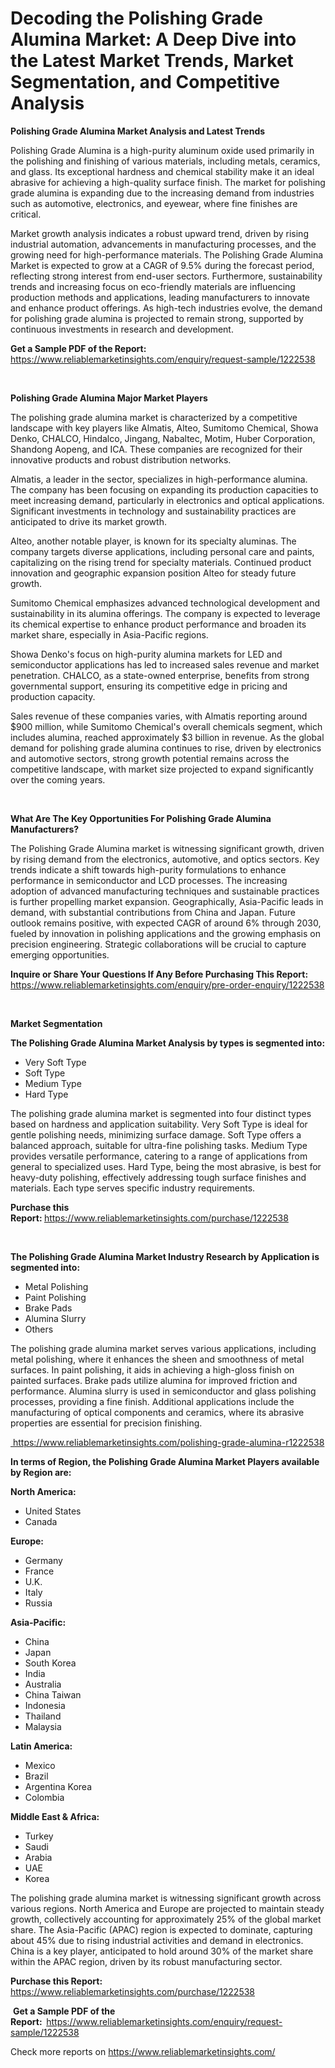<p><h1>Decoding the Polishing Grade Alumina Market: A Deep Dive into the Latest Market Trends, Market Segmentation, and Competitive Analysis</h1></p><p><strong>Polishing Grade Alumina Market Analysis and Latest Trends</strong></p>
<p><p>Polishing Grade Alumina is a high-purity aluminum oxide used primarily in the polishing and finishing of various materials, including metals, ceramics, and glass. Its exceptional hardness and chemical stability make it an ideal abrasive for achieving a high-quality surface finish. The market for polishing grade alumina is expanding due to the increasing demand from industries such as automotive, electronics, and eyewear, where fine finishes are critical.</p><p>Market growth analysis indicates a robust upward trend, driven by rising industrial automation, advancements in manufacturing processes, and the growing need for high-performance materials. The Polishing Grade Alumina Market is expected to grow at a CAGR of 9.5% during the forecast period, reflecting strong interest from end-user sectors. Furthermore, sustainability trends and increasing focus on eco-friendly materials are influencing production methods and applications, leading manufacturers to innovate and enhance product offerings. As high-tech industries evolve, the demand for polishing grade alumina is projected to remain strong, supported by continuous investments in research and development.</p></p>
<p><strong>Get a Sample PDF of the Report:&nbsp;</strong> <a href="https://www.reliablemarketinsights.com/enquiry/request-sample/1222538?utm_campaign=2261&utm_medium=2&utm_source=Github&utm_content=ia&utm_term=05022025&utm_id=polishing-grade-alumina">https://www.reliablemarketinsights.com/enquiry/request-sample/1222538</a></p>
<p>&nbsp;</p>
<p><strong>Polishing Grade Alumina Major Market Players</strong></p>
<p><p>The polishing grade alumina market is characterized by a competitive landscape with key players like Almatis, Alteo, Sumitomo Chemical, Showa Denko, CHALCO, Hindalco, Jingang, Nabaltec, Motim, Huber Corporation, Shandong Aopeng, and ICA. These companies are recognized for their innovative products and robust distribution networks.</p><p>Almatis, a leader in the sector, specializes in high-performance alumina. The company has been focusing on expanding its production capacities to meet increasing demand, particularly in electronics and optical applications. Significant investments in technology and sustainability practices are anticipated to drive its market growth.</p><p>Alteo, another notable player, is known for its specialty aluminas. The company targets diverse applications, including personal care and paints, capitalizing on the rising trend for specialty materials. Continued product innovation and geographic expansion position Alteo for steady future growth.</p><p>Sumitomo Chemical emphasizes advanced technological development and sustainability in its alumina offerings. The company is expected to leverage its chemical expertise to enhance product performance and broaden its market share, especially in Asia-Pacific regions.</p><p>Showa Denko's focus on high-purity alumina markets for LED and semiconductor applications has led to increased sales revenue and market penetration. CHALCO, as a state-owned enterprise, benefits from strong governmental support, ensuring its competitive edge in pricing and production capacity.</p><p>Sales revenue of these companies varies, with Almatis reporting around $900 million, while Sumitomo Chemical's overall chemicals segment, which includes alumina, reached approximately $3 billion in revenue. As the global demand for polishing grade alumina continues to rise, driven by electronics and automotive sectors, strong growth potential remains across the competitive landscape, with market size projected to expand significantly over the coming years.</p></p>
<p>&nbsp;</p>
<p><strong>What Are The Key Opportunities For Polishing Grade Alumina Manufacturers?</strong></p>
<p><p>The Polishing Grade Alumina market is witnessing significant growth, driven by rising demand from the electronics, automotive, and optics sectors. Key trends indicate a shift towards high-purity formulations to enhance performance in semiconductor and LCD processes. The increasing adoption of advanced manufacturing techniques and sustainable practices is further propelling market expansion. Geographically, Asia-Pacific leads in demand, with substantial contributions from China and Japan. Future outlook remains positive, with expected CAGR of around 6% through 2030, fueled by innovation in polishing applications and the growing emphasis on precision engineering. Strategic collaborations will be crucial to capture emerging opportunities.</p></p>
<p><strong>Inquire or Share Your Questions If Any Before Purchasing This Report:</strong> <a href="https://www.reliablemarketinsights.com/enquiry/pre-order-enquiry/1222538?utm_campaign=2261&utm_medium=2&utm_source=Github&utm_content=ia&utm_term=05022025&utm_id=polishing-grade-alumina">https://www.reliablemarketinsights.com/enquiry/pre-order-enquiry/1222538</a></p>
<p>&nbsp;</p>
<p><strong>Market Segmentation</strong></p>
<p><strong>The Polishing Grade Alumina Market Analysis by types is segmented into:</strong></p>
<p><ul><li>Very Soft Type</li><li>Soft Type</li><li>Medium Type</li><li>Hard Type</li></ul></p>
<p><p>The polishing grade alumina market is segmented into four distinct types based on hardness and application suitability. Very Soft Type is ideal for gentle polishing needs, minimizing surface damage. Soft Type offers a balanced approach, suitable for ultra-fine polishing tasks. Medium Type provides versatile performance, catering to a range of applications from general to specialized uses. Hard Type, being the most abrasive, is best for heavy-duty polishing, effectively addressing tough surface finishes and materials. Each type serves specific industry requirements.</p></p>
<p><strong>Purchase this Report:&nbsp;</strong><a href="https://www.reliablemarketinsights.com/purchase/1222538?utm_campaign=2261&utm_medium=2&utm_source=Github&utm_content=ia&utm_term=05022025&utm_id=polishing-grade-alumina">https://www.reliablemarketinsights.com/purchase/1222538</a></p>
<p>&nbsp;</p>
<p><strong>The Polishing Grade Alumina Market Industry Research by Application is segmented into:</strong></p>
<p><ul><li>Metal Polishing</li><li>Paint Polishing</li><li>Brake Pads</li><li>Alumina Slurry</li><li>Others</li></ul></p>
<p><p>The polishing grade alumina market serves various applications, including metal polishing, where it enhances the sheen and smoothness of metal surfaces. In paint polishing, it aids in achieving a high-gloss finish on painted surfaces. Brake pads utilize alumina for improved friction and performance. Alumina slurry is used in semiconductor and glass polishing processes, providing a fine finish. Additional applications include the manufacturing of optical components and ceramics, where its abrasive properties are essential for precision finishing.</p></p>
<p><a href="https://www.reliablemarketinsights.com/polishing-grade-alumina-r1222538?utm_campaign=2261&utm_medium=2&utm_source=Github&utm_content=ia&utm_term=05022025&utm_id=polishing-grade-alumina">&nbsp;https://www.reliablemarketinsights.com/polishing-grade-alumina-r1222538</a></p>
<p><strong>In terms of Region, the Polishing Grade Alumina Market Players available by Region are:</strong></p>
<p>
    <p> <strong> North America: </strong>
        <ul>
            <li>United States</li>
            <li>Canada</li>
        </ul>
        </p> 
    <p> <strong> Europe: </strong>
        <ul>
            <li>Germany</li>
            <li>France</li>
            <li>U.K.</li>
            <li>Italy</li>
            <li>Russia</li>
        </ul>
        </p> 
    <p> <strong> Asia-Pacific: </strong>
        <ul>
            <li>China</li>
            <li>Japan</li>
            <li>South Korea</li>
            <li>India</li>
            <li>Australia</li>
            <li>China Taiwan</li>
            <li>Indonesia</li>
            <li>Thailand</li>
            <li>Malaysia</li>
        </ul>
        </p> 
    <p> <strong> Latin America: </strong>
        <ul>
            <li>Mexico</li>
            <li>Brazil</li>
            <li>Argentina Korea</li>
            <li>Colombia</li>
        </ul>
        </p> 
    <p> <strong> Middle East & Africa: </strong>
        <ul>
            <li>Turkey</li>
            <li>Saudi</li>
            <li>Arabia</li>
            <li>UAE</li>
            <li>Korea</li>
        </ul>
    </p>
    </p>
<p><p>The polishing grade alumina market is witnessing significant growth across various regions. North America and Europe are projected to maintain steady growth, collectively accounting for approximately 25% of the global market share. The Asia-Pacific (APAC) region is expected to dominate, capturing about 45% due to rising industrial activities and demand in electronics. China is a key player, anticipated to hold around 30% of the market share within the APAC region, driven by its robust manufacturing sector.</p></p>
<p><strong>Purchase this Report: </strong><a href="https://www.reliablemarketinsights.com/purchase/1222538?utm_campaign=2261&utm_medium=2&utm_source=Github&utm_content=ia&utm_term=05022025&utm_id=polishing-grade-alumina">https://www.reliablemarketinsights.com/purchase/1222538</a></p>
<p>&nbsp;<strong>Get a Sample PDF of the Report:&nbsp;&nbsp;</strong><a href="https://www.reliablemarketinsights.com/enquiry/request-sample/1222538?utm_campaign=2261&utm_medium=2&utm_source=Github&utm_content=ia&utm_term=05022025&utm_id=polishing-grade-alumina">https://www.reliablemarketinsights.com/enquiry/request-sample/1222538</a></p>
<p><strong></strong></p>
<p>Check more reports on <a href="https://www.reliablemarketinsights.com/?utm_campaign=2261&utm_medium=2&utm_source=Github&utm_content=ia&utm_term=05022025&utm_id=polishing-grade-alumina">https://www.reliablemarketinsights.com/</a></p>